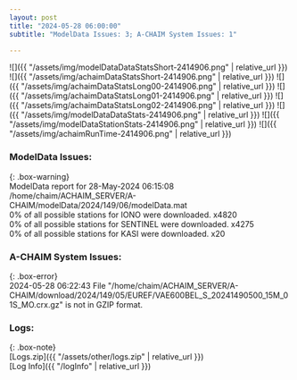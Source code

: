 ```yaml
---
layout: post
title: "2024-05-28 06:00:00"
subtitle: "ModelData Issues: 3; A-CHAIM System Issues: 1"

---
```


![]({{ "/assets/img/modelDataDataStatsShort-2414906.png" | relative_url }})
![]({{ "/assets/img/achaimDataStatsShort-2414906.png" | relative_url }})
![]({{ "/assets/img/achaimDataStatsLong00-2414906.png" | relative_url }})
![]({{ "/assets/img/achaimDataStatsLong01-2414906.png" | relative_url }})
![]({{ "/assets/img/achaimDataStatsLong02-2414906.png" | relative_url }})
![]({{ "/assets/img/modelDataDataStats-2414906.png" | relative_url }})
![]({{ "/assets/img/modelDataStationStats-2414906.png" | relative_url }})
![]({{ "/assets/img/achaimRunTime-2414906.png" | relative_url }})


### ModelData Issues:  
  
{: .box-warning}  
 ModelData report for 28-May-2024 06:15:08   
 /home/chaim/ACHAIM_SERVER/A-CHAIM/modelData/2024/149/06/modelData.mat   
 0% of all possible stations for IONO were downloaded. x4820   
 0% of all possible stations for SENTINEL were downloaded. x4275   
 0% of all possible stations for KASI were downloaded. x20   
  
### A-CHAIM System Issues:  
  
{: .box-error}  
2024-05-28 06:22:43 File "/home/chaim/ACHAIM_SERVER/A-CHAIM/download/2024/149/05/EUREF/VAE600BEL_S_20241490500_15M_01S_MO.crx.gz" is not in GZIP format.  

### Logs:  
  
{: .box-note}  
[Logs.zip]({{ "/assets/other/logs.zip" | relative_url }})  
[Log Info]({{ "/logInfo" | relative_url }})  
